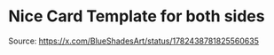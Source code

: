 # Nice Card Template for both sides

Source: https://x.com/BlueShadesArt/status/1782438781825560635
